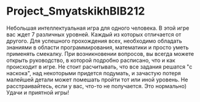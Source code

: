 # Project_SmyatskikhBIB212
Небольшая интеллектуальная игра для одного человека.
В этой игре вас ждет 7 различных уровней. Каждый из которых отличается от другого. 
Для успешного прохождения всех, необходимо обладать знаниями в области программирования, математики и просто уметь применять смекалку.
При возникновении вопросов, вы всегда можете открыть руководство, в которой подробно расписано, что и как происходит в игре.
Не стоит расчитывать, что все задания решатся "с наскока", над некоторыми придется подумать, и зачастую потеря малейшей детали может помешать пройти тот или иной уровень.
Не расстраивайтесь, если у вас, что-то не получается. Это нормально) Удачи и приятной игры!
